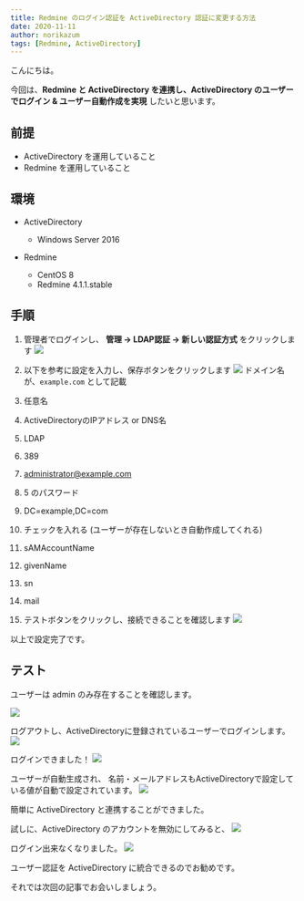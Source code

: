 ```yaml
---
title: Redmine のログイン認証を ActiveDirectory 認証に変更する方法
date: 2020-11-11
author: norikazum
tags: [Redmine, ActiveDirectory]
---
```


<span style="color:;">こんにちは。

今回は、**Redmine と ActiveDirectory を連携し、ActiveDirectory のユーザーでログイン & ユーザー自動作成を実現** したいと思います。

## 前提
- ActiveDirectory を運用していること
- Redmine を運用していること

## 環境
- ActiveDirectory
    - Windows Server 2016

- Redmine
    - CentOS 8
    - Redmine 4.1.1.stable

## 手順
1. 管理者でログインし、 **管理 → LDAP認証 → 新しい認証方式** をクリックします
![](images/how-to-change-redmine-login-authentication-to-active-directory-authentication-1.png)

2. 以下を参考に設定を入力し、保存ボタンをクリックします
![](images/how-to-change-redmine-login-authentication-to-active-directory-authentication-2.png)
ドメイン名が、`example.com` として記載
  1. 任意名
  2. ActiveDirectoryのIPアドレス or DNS名
  3. LDAP
  4. 389
  5. administrator@example.com
  6. 5 のパスワード
  7. DC=example,DC=com
  8. チェックを入れる (ユーザーが存在しないとき自動作成してくれる)
  9. sAMAccountName
  10. givenName
  11. sn
  12. mail

1. テストボタンをクリックし、接続できることを確認します
![](images/how-to-change-redmine-login-authentication-to-active-directory-authentication-3.png)

以上で設定完了です。

## テスト

ユーザーは admin のみ存在することを確認します。

![](images/how-to-change-redmine-login-authentication-to-active-directory-authentication-4.png)

ログアウトし、ActiveDirectoryに登録されているユーザーでログインします。
![](images/how-to-change-redmine-login-authentication-to-active-directory-authentication-5.png)

ログインできました！
![](images/how-to-change-redmine-login-authentication-to-active-directory-authentication-6.png)

ユーザーが自動生成され、 名前・メールアドレスもActiveDirectoryで設定している値が自動で設定されています。
![](images/how-to-change-redmine-login-authentication-to-active-directory-authentication-7.png)

簡単に ActiveDirectory と連携することができました。

試しに、ActiveDirectory のアカウントを無効にしてみると、
![](images/how-to-change-redmine-login-authentication-to-active-directory-authentication-8.png)

ログイン出来なくなりました。
![](images/how-to-change-redmine-login-authentication-to-active-directory-authentication-9.png)

ユーザー認証を ActiveDirectory に統合できるのでお勧めです。

それでは次回の記事でお会いしましょう。
